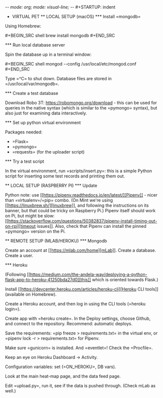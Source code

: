 -*- mode: org; mode: visual-line; -*-
#+STARTUP: indent

* VIRTUAL PET
** LOCAL SETUP (macOS)
*** Install =mongodb=

Using Homebrew:

#+BEGIN_SRC shell
  brew install mongodb
#+END_SRC

*** Run local database server

Spin the database up in a terminal window:

#+BEGIN_SRC shell
  mongod --config /usr/local/etc/mongod.conf
#+END_SRC

Type =^C= to shut down. Database files are stored in =/usr/local/var/mongodb=.

*** Create a test database

Download Robo 3T: https://robomongo.org/download - this can be used for queries in the native syntax (which is similar to the =pymongo= syntax), but also just for examining data interactively.

*** Set up python virtual environment

Packages needed:

- =Flask=
- =pymongo=
- =requests= (for the uploader script)

*** Try a test script

In the virtual environment, run =scripts/insert.py=: this is a simple Python script for inserting some test records and printing them out.

** LOCAL SETUP (RASPBERRY PI)
*** Update

Python note: use [[https://pipenv.readthedocs.io/en/latest/][Pipenv]] - nicer than =virtualenv=/=pip= combo. (On Mint we're using [[https://linuxbrew.sh/][linuxbrew]], and following the instructions on its banner, but that could be tricky on Raspberry Pi.) Pipenv itself should work on Pi, but might be slow: [[https://stackoverflow.com/questions/50382837/pipenv-install-timing-out-on-rpi][timeout issues]]. Also, check that Pipenv can install the pinned =pymongo= version on the Pi.

** REMOTE SETUP (MLAB/HEROKU)
*** Mongodb

Create an account at [[https://mlab.com/home][mLab]]. Create a database. Create a user.

*** Heroku

(Following [[https://medium.com/the-andela-way/deploying-a-python-flask-app-to-heroku-41250bda27d0][this]] which is oriented towards Flask.)

Install [[https://devcenter.heroku.com/articles/heroku-cli][Heroku CLI tools]] (available on Homebrew).

Create a Heroku account, and then log in using the CLI tools (=heroku login=).

Create app with =heroku create=. In the Deploy settings, choose Github, and connect to the repository. Recommend: automatic deploys.

Save the requirements: =pip freeze > requirements.txt= in the virtual env, or =pipenv lock -r > requirements.txt= for Pipenv.

Make sure =gunicorn= is installed. And =eventlet=! Check the =Procfile=.

Keep an eye on Heroku Dashboard -> Activity.

Configuration variables: set (=ON_HEROKU=, DB vars).

Look at the main heat-map page, and the data feed page.

Edit =upload.py=, run it, see if the data is pushed through. (Check mLab as well.)
